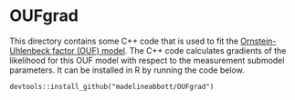 # OUFgrad

This directory contains some C++ code that is used to fit the [Ornstein-Uhlenbeck factor (OUF) model](https://github.com/madelineabbott/OUF).  The C++ code calculates gradients of the likelihood for this OUF model with respect to the measurement submodel parameters.  It can be installed in R by running the code below.
```
devtools::install_github("madelineabbott/OUFgrad")
```
